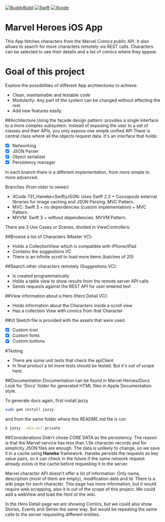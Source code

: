 [![BuddyBuild](https://dashboard.buddybuild.com/api/statusImage?appID=57233934365226010025aec2&branch=master&build=latest)](https://dashboard.buddybuild.com/apps/57233934365226010025aec2/build/latest)
[![Swift](https://img.shields.io/badge/Swift-3.0-orange.svg)](https://swift.org)
[![Xcode](https://img.shields.io/badge/Xcode-8.0-blue.svg)](https://developer.apple.com/xcode)

# Marvel Heroes iOS App
This App fetches characters from the Marvel Comics public API.
It also allows to search for more characters remotely via REST calls.
Characters can be selected to see their details and a list of comics where they appear.

# Goal of this project
Explore the possibilities of different App architectures to achieve:
- Clean, maintainable and testable code
- Modularity: Any part of the system can be changed without affecting the rest
- Add new features easily

##Architecture
Using the façade design pattern: provides a single interface to a more complex subsystem.
Instead of exposing the user to a set of classes and their APIs, you only expose one simple unified API
There is central class where all the objects request data. It's an interface that holds:

- [x] Networking
- [x] JSON Parser
- [x] Object serializer
- [x] Persistency manager

In each branch there is a different implementation, from more simple to more advanced.

Branches (from older to newer)
- XCode 731_Haneke+SwiftyJSON: Uses Swift 2.2 + Cocoapods external libraries for image caching and JSON Parsing. MVC Pattern.
- MVC: Swift 3 + no dependencies (custom implementation) + MVC Pattern.
- MVVM: Swift 3 +  without dependencies. MVVM Pattern.

There are 3 Use Cases or Scenes, divided in ViewControllers:

##Browse a list of Characters (Master VC):
- Holds a CollectionView which is compatible with iPhone/iPad
- Contains the suggestions VC
- There is an infinite scroll to load more items (batches of 20)

##Search other characters remotely (Suggestions VC):
- Is created programmatically
- Holds a table view to show results from the remote server API calls
- Sends requests against the REST API for user entered text

##View information about a Hero (Hero Detail VC):
- Holds information about the Characters inside a scroll view
- Has a collection View with comics from that Character

##UI
Sketch file is provided with the assets that were used.
- [x] Custom icon
- [x] Custom fonts
- [x] Custom buttons

#Testing
- There are some unit tests that check the apiClient
- In final product a lot more tests should be tested. But it's out of scope here.

##Documentation
Documentation can be found in Marvel Heroes/Docs
Look for 'Docs' folder for generated HTML files in Apple Documentation style.

To generate docs again, first install jazzy

```bash
sudo gem install jazzy
```

and from the same folder where this README.md file is run:

```bash
$ jazzy --min-acl private
```


##Considerations
Didn't chose CORE DATA as the persistency. The reason is that the Marvel service has less than 1.5k character records and
for simplicity JSON files are enough. The data is unlikely to change, so we save it in a cache using **Haneke** framework. Haneke persists the requests as key value pairs, so it can check in the future if the same network request already exists in the cache before requesting it to the server.

Marvel character API doesn't offer a lot of information. Only name, description (most of them are empty), modification date and Id.
There is a wiki page for each character. This page has more information, but it would require web scrapping, also it is out of the scope of this project. We could add a webView and load the html of the wiki.

In the Hero Detail page we are showing Comics, but we could also show Stories, Events and Series the same way. But would be repeating the same calls to the server requesting different entities.

